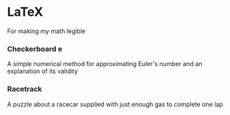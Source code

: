 # LaTeX
For making my math legible

### Checkerboard e
A simple numerical method for approximating Euler's number and an explanation of its validity

### Racetrack
A puzzle about a racecar supplied with just enough gas to complete one lap
